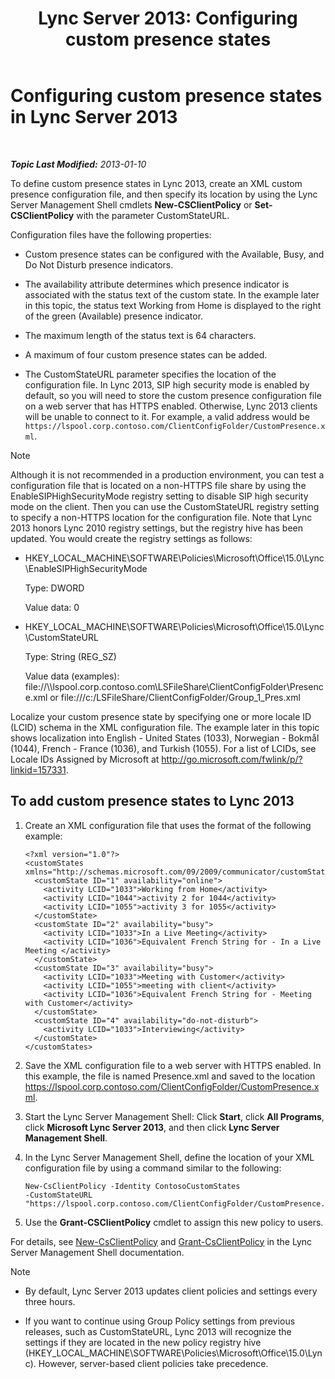 ﻿---
title: 'Lync Server 2013: Configuring custom presence states'
TOCTitle: Configuring custom presence states
ms:assetid: e17364a8-8b93-45fc-a614-c80e45435d42
ms:mtpsurl: https://technet.microsoft.com/en-us/library/Gg398997(v=OCS.15)
ms:contentKeyID: 48185534
ms.date: 07/23/2014
mtps_version: v=OCS.15
---

<div data-xmlns="http://www.w3.org/1999/xhtml">

<div class="topic" data-xmlns="http://www.w3.org/1999/xhtml" data-msxsl="urn:schemas-microsoft-com:xslt" data-cs="http://msdn.microsoft.com/en-us/">

<div data-asp="http://msdn2.microsoft.com/asp">

# Configuring custom presence states in Lync Server 2013

</div>

<div id="mainSection">

<div id="mainBody">

<span> </span>

_**Topic Last Modified:** 2013-01-10_

To define custom presence states in Lync 2013, create an XML custom presence configuration file, and then specify its location by using the Lync Server Management Shell cmdlets **New-CSClientPolicy** or **Set-CSClientPolicy** with the parameter CustomStateURL.

Configuration files have the following properties:

  - Custom presence states can be configured with the Available, Busy, and Do Not Disturb presence indicators.

  - The availability attribute determines which presence indicator is associated with the status text of the custom state. In the example later in this topic, the status text Working from Home is displayed to the right of the green (Available) presence indicator.

  - The maximum length of the status text is 64 characters.

  - A maximum of four custom presence states can be added.

  - The CustomStateURL parameter specifies the location of the configuration file. In Lync 2013, SIP high security mode is enabled by default, so you will need to store the custom presence configuration file on a web server that has HTTPS enabled. Otherwise, Lync 2013 clients will be unable to connect to it. For example, a valid address would be `https://lspool.corp.contoso.com/ClientConfigFolder/CustomPresence.xml`.

<div class="alert">


> [!NOTE]
> Although it is not recommended in a production environment, you can test a configuration file that is located on a non-HTTPS file share by using the EnableSIPHighSecurityMode registry setting to disable SIP high security mode on the client. Then you can use the CustomStateURL registry setting to specify a non-HTTPS location for the configuration file. Note that Lync 2013 honors Lync 2010 registry settings, but the registry hive has been updated. You would create the registry settings as follows: 
> <UL>
> <LI>
> <P>HKEY_LOCAL_MACHINE\SOFTWARE\Policies\Microsoft\Office\15.0\Lync\EnableSIPHighSecurityMode</P>
> <P>Type: DWORD</P>
> <P>Value data: 0</P>
> <LI>
> <P>HKEY_LOCAL_MACHINE\SOFTWARE\Policies\Microsoft\Office\15.0\Lync\CustomStateURL</P>
> <P>Type: String (REG_SZ)</P>
> <P>Value data (examples): file://\\lspool.corp.contoso.com\LSFileShare\ClientConfigFolder\Presence.xml or file:///c:/LSFileShare/ClientConfigFolder/Group_1_Pres.xml</P></LI></UL>



</div>

Localize your custom presence state by specifying one or more locale ID (LCID) schema in the XML configuration file. The example later in this topic shows localization into English - United States (1033), Norwegian - Bokmål (1044), French - France (1036), and Turkish (1055). For a list of LCIDs, see Locale IDs Assigned by Microsoft at <http://go.microsoft.com/fwlink/p/?linkid=157331>.

<div>

## To add custom presence states to Lync 2013

1.  Create an XML configuration file that uses the format of the following example:
    
        <?xml version="1.0"?>
        <customStates xmlns="http://schemas.microsoft.com/09/2009/communicator/customStates">
          <customState ID="1" availability="online">
            <activity LCID="1033">Working from Home</activity>
            <activity LCID="1044">activity 2 for 1044</activity>
            <activity LCID="1055">activity 3 for 1055</activity>
          </customState>
          <customState ID="2" availability="busy">
            <activity LCID="1033">In a Live Meeting</activity>
            <activity LCID="1036">Equivalent French String for - In a Live Meeting </activity>
          </customState>
          <customState ID="3" availability="busy">
            <activity LCID="1033">Meeting with Customer</activity>
            <activity LCID="1055">meeting with client</activity>
            <activity LCID="1036">Equivalent French String for - Meeting with Customer</activity>
          </customState>
          <customState ID="4" availability="do-not-disturb">
            <activity LCID="1033">Interviewing</activity>
          </customState>
        </customStates>

2.  Save the XML configuration file to a web server with HTTPS enabled. In this example, the file is named Presence.xml and saved to the location https://lspool.corp.contoso.com/ClientConfigFolder/CustomPresence.xml.

3.  Start the Lync Server Management Shell: Click **Start**, click **All Programs**, click **Microsoft Lync Server 2013**, and then click **Lync Server Management Shell**.

4.  In the Lync Server Management Shell, define the location of your XML configuration file by using a command similar to the following:
    
        New-CsClientPolicy -Identity ContosoCustomStates 
        -CustomStateURL "https://lspool.corp.contoso.com/ClientConfigFolder/CustomPresence.xml"

5.  Use the **Grant-CSClientPolicy** cmdlet to assign this new policy to users.

For details, see [New-CsClientPolicy](new-csclientpolicy.md) and [Grant-CsClientPolicy](grant-csclientpolicy.md) in the Lync Server Management Shell documentation.

<div class="alert">


> [!NOTE]
> <UL>
> <LI>
> <P>By default, Lync Server 2013&nbsp;updates client policies and settings every three hours.</P>
> <LI>
> <P>If you want to continue using Group Policy settings from previous releases, such as CustomStateURL, Lync 2013 will recognize the settings if they are located in the new policy registry hive (HKEY_LOCAL_MACHINE\SOFTWARE\Policies\Microsoft\Office\15.0\Lync). However, server-based client policies take precedence.</P></LI></UL>



</div>

</div>

</div>

<span> </span>

</div>

</div>

</div>

